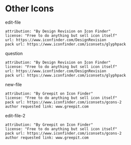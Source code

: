 # Other Icons

edit-file

    attribution: "By Design Revision on Icon Finder"
    license: "Free to do anything but sell icon itself"
    url: https://www.iconfinder.com/DesignRevision
    pack url: https://www.iconfinder.com/iconsets/glyphpack

question

    attribution: "By Design Revision on Icon Finder"
    license: "Free to do anything but sell icon itself"
    url: https://www.iconfinder.com/DesignRevision
    pack url: https://www.iconfinder.com/iconsets/glyphpack

new-file

    attribution: "By Greepit on Icon Finder"
    license: "Free to do anything but sell icon itself"
    pack url: https://www.iconfinder.com/iconsets/gcons-2
    author requested link: www.greepit.com

edit-file-2

    attribution: "By Greepit on Icon Finder"
    license: "Free to do anything but sell icon itself"
    pack url: https://www.iconfinder.com/iconsets/gcons-2
    author requested link: www.greepit.com
